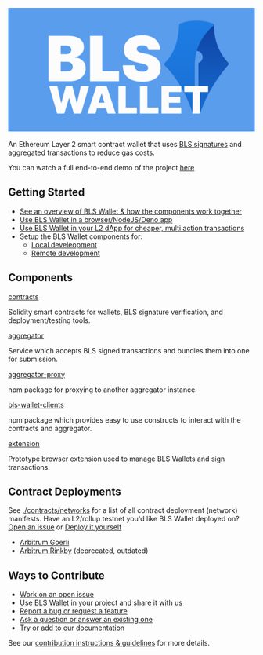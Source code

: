 ![BLS Wallet](./docs/images/bls-github-banner.svg)

An Ethereum Layer 2 smart contract wallet that uses [BLS signatures](https://en.wikipedia.org/wiki/BLS_digital_signature) and aggregated transactions to reduce gas costs.

You can watch a full end-to-end demo of the project [here](https://www.youtube.com/watch?v=MOQ3sCLP56g)

## Getting Started

- [See an overview of BLS Wallet & how the components work together](./docs/system_overview.md)
- [Use BLS Wallet in a browser/NodeJS/Deno app](./docs/use_bls_wallet_clients.md)
- [Use BLS Wallet in your L2 dApp for cheaper, multi action transactions](./docs/use_bls_wallet_dapp.md)
- Setup the BLS Wallet components for:
  - [Local develeopment](./docs/local_development.md)
  - [Remote development](./docs/remote_development.md)

## Components

[contracts](./contracts/)

Solidity smart contracts for wallets, BLS signature verification, and deployment/testing tools.

[aggregator](./aggregator/)

Service which accepts BLS signed transactions and bundles them into one for submission.

[aggregator-proxy](./aggregator-proxy/)

npm package for proxying to another aggregator instance.

[bls-wallet-clients](./contracts/clients/)

npm package which provides easy to use constructs to interact with the contracts and aggregator.

[extension](./extension/)

Prototype browser extension used to manage BLS Wallets and sign transactions.


## Contract Deployments

See [./contracts/networks](./contracts/networks/) for a list of all contract deployment (network) manifests. Have an L2/rollup testnet you'd like BLS Wallet deployed on? [Open an issue](https://github.com/web3well/bls-wallet/issues/new) or [Deploy it yourself](./docs/remote_development.md)

- [Arbitrum Goerli](./contracts/networks/arbitrum-goerli.json)
- [Arbitrum Rinkby](./contracts/networks/arbitrum-testnet.json) (deprecated, outdated)

## Ways to Contribute

- [Work on an open issue](https://github.com/web3well/bls-wallet/issues?q=is%3Aopen+is%3Aissue+label%3A%22good+first+issue%22)
- [Use BLS Wallet](./docs/use_bls_wallet_clients.md) in your project and [share it with us](https://github.com/web3well/bls-wallet/discussions)
- [Report a bug or request a feature](https://github.com/web3well/bls-wallet/issues/new)
- [Ask a question or answer an existing one](https://github.com/web3well/bls-wallet/discussions)
- [Try or add to our documentation](https://github.com/web3well/bls-wallet/tree/main/docs)

See our [contribution instructions & guidelines](./CONTRIBUTING.md) for more details.
